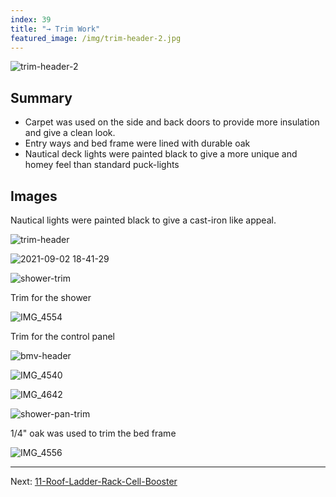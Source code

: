 ```yaml
---
index: 39
title: "→ Trim Work"
featured_image: /img/trim-header-2.jpg
---
```


![trim-header-2](img/trim-header-2.jpg)

## Summary
- Carpet was used on the side and back doors to provide more insulation and give a clean look. 
- Entry ways and bed frame were lined with durable oak
- Nautical deck lights were painted black to give a more unique and homey feel than standard puck-lights

## Images

Nautical lights were painted black to give a cast-iron like appeal.

![trim-header](img/trim-header.jpg)

![2021-09-02 18-41-29](img/2021-09-02%2018-41-29.jpeg)

![shower-trim](img/shower-trim.jpg)

Trim for the shower 

![IMG_4554](img/IMG_4554.jpg)

Trim for the control panel

![bmv-header](img/bmv-header.jpg)

![IMG_4540](img/IMG_4540.jpg)

![IMG_4642](img/IMG_4642.jpg)

![shower-pan-trim](img/shower-pan-trim.jpg)

1/4" oak was used to trim the bed frame

![IMG_4556](img/IMG_4556.jpg)

---

Next: [11-Roof-Ladder-Rack-Cell-Booster](11-Roof-Ladder-Rack-Cell-Booster.md)